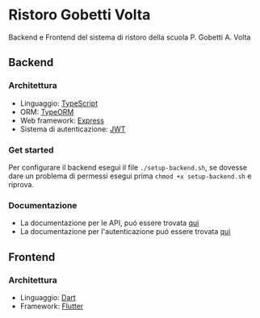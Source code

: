 # Ristoro Gobetti Volta
Backend e Frontend del sistema di ristoro della scuola P. Gobetti A. Volta

## Backend
### Architettura
+ Linguaggio: [TypeScript](https://www.typescriptlang.org/)
+ ORM: [TypeORM](https://typeorm.io/)
+ Web framework: [Express](https://expressjs.com/)
+ Sistema di autenticazione: [JWT](https://jwt.io/)

### Get started
Per configurare il backend esegui il file `./setup-backend.sh`, se dovesse dare un problema di permessi esegui prima `chmod +x setup-backend.sh` e riprova. 

### Documentazione
+ La documentazione per le API, puó essere trovata [qui](backend/docs/API.md)
+ La documentazione per l'autenticazione puó essere trovata [qui](backend/docs/AUTHENTICATION.md)

## Frontend
### Architettura
+ Linguaggio: [Dart](https://dart.dev/)
+ Framework: [Flutter](https://flutter.dev)
